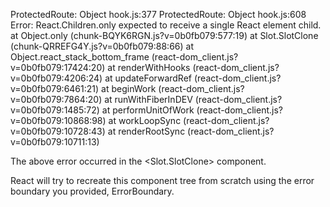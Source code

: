 ProtectedRoute: Object
hook.js:377 ProtectedRoute: Object
hook.js:608 Error: React.Children.only expected to receive a single React element child.
    at Object.only (chunk-BQYK6RGN.js?v=0b0fb079:577:19)
    at Slot.SlotClone (chunk-QRREFG4Y.js?v=0b0fb079:88:66)
    at Object.react_stack_bottom_frame (react-dom_client.js?v=0b0fb079:17424:20)
    at renderWithHooks (react-dom_client.js?v=0b0fb079:4206:24)
    at updateForwardRef (react-dom_client.js?v=0b0fb079:6461:21)
    at beginWork (react-dom_client.js?v=0b0fb079:7864:20)
    at runWithFiberInDEV (react-dom_client.js?v=0b0fb079:1485:72)
    at performUnitOfWork (react-dom_client.js?v=0b0fb079:10868:98)
    at workLoopSync (react-dom_client.js?v=0b0fb079:10728:43)
    at renderRootSync (react-dom_client.js?v=0b0fb079:10711:13)

The above error occurred in the <Slot.SlotClone> component.

React will try to recreate this component tree from scratch using the error boundary you provided, ErrorBoundary.